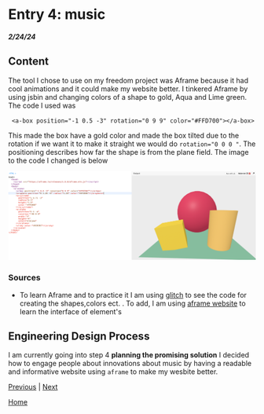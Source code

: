 # Entry 4: music
##### 2/24/24

## Content
The tool I chose to use on my freedom project was Aframe because it had cool animations and  it could make my website better. I tinkered Aframe by using jsbin and changing colors of a  shape to gold, Aqua and Lime green. The code I used was
```shell
 <a-box position="-1 0.5 -3" rotation="0 9 9" color="#FFD700"></a-box>
 ```
  This made the box have a gold color and made the box tilted due to the rotation if we want it to make it straight we would do `rotation="0 0 0 "`. The positioning describes how far the shape is from the plane field. The image to the code I changed is below

  ![Alt text](image.png)

  ### Sources
  - To learn Aframe and to practice it I am using [glitch](https://glitch.com/edit/#%2521%252Ffalse-seen-tumbleweed%253Fpath%253Dindex.html%253A26%253A0) to see the code for creating the shapes,colors ect. . To add, I am using [aframe website](https://glitch.com/edit/#%2521%252Ffalse-seen-tumbleweed%253Fpath%253Dindex.html%253A26%253A0) to learn the interface of element's

  ## Engineering Design Process
 I am currently going into step 4 **planning  the promising solution** I decided how to engage people about innovations about music by having a readable and  informative website using `aframe` to make my wesbite better.

 

[Previous](entry03.md) | [Next](entry05.md)

[Home](../README.md)
